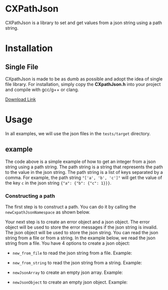 # CXPathJson
CXPathJson is a library to set and get values from a json string using a path string.

# Installation 

## Single File
CXpathJson is made to be as dumb as possible and adopt the idea of single file library.
For installation, simply copy the **CXpathJson.h** into your project and compile with gcc/g++ or clang. 

[Download Link]()

# Usage
In all examples, we will use the json files in the `tests/target` directory.

## example
<!-- tests/get/get_int.c -->

The code above is a simple example of how to get an integer from a json string using a path string. The path string is a string that represents the path to the value in the json string. The path string is a list of keys separated by a comma. For example, the path string `"['a', 'b', 'c']"` will get the value of the key `c` in the json string `{"a": {"b": {"c": 1}}}`.


### Constructing a path
The first step is to construct a path. You can do it by calling the `newCxpathJsonNamespace` as shown below.

<!-- tests/constructors/construct_xpath.c -->

Your next step is to create an error object and a json object. The error object will be used to store the error messages if the json string is invalid. The json object will be used to store the json string. You can read the json string from a file or from a string. In the example below, we read the json string from a file.
You have 4 options to create a json object:
- `new_from_file` to read the json string from a file.
Example:
<!-- tests/constructors/construct_json_object_from_file.c -->

- `new_from_string` to read the json string from a string.
Example:
<!-- tests/constructors/construct_json_object_from_string.c -->

- `newJsonArray` to create an empty json array.
Example:
<!-- tests/constructors/construct_json_object_array.c -->

- `newJsonObject` to create an empty json object.
Example:
<!-- tests/constructors/construct_json_object_object.c -->




